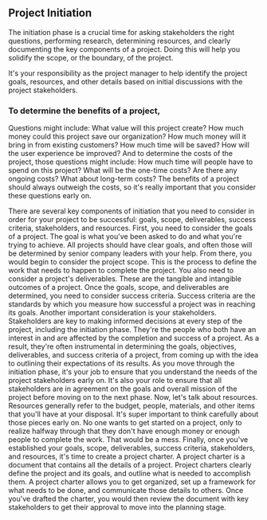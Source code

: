 ## Project Initiation

The initiation phase is a crucial time for asking stakeholders the right questions, performing research, determining resources, and clearly documenting the key components of a project. Doing this will help you solidify the scope, or the boundary, of the project.

It's your responsibility as the project manager to help identify the project goals, resources, and other details based on initial discussions with the project stakeholders.

### To determine the benefits of a project,

Questions might include: What value will this project create? How much money could this project save our organization? How much money will it bring in from existing customers? How much time will be saved? How will the user experience be improved? And to determine the costs of the project, those questions might include: How much time will people have to spend on this project? What will be the one-time costs? Are there any ongoing costs? What about long-term costs? The benefits of a project should always outweigh the costs, so it's really important that you consider these questions early on.


There are several key components of initiation that you
need to consider in order
for your project to be successful:
goals, scope, deliverables,
success criteria, stakeholders, and resources.
First, you need to consider the goals of a project.
The goal is what you've been asked to
do and what you're trying to achieve.
All projects should have clear goals,
and often those will be
determined by senior company leaders with your help.
From there, you would
begin to consider the project scope.
This is the process to define
the work that needs to happen to complete the project.
You also need to consider a project's deliverables.
These are the tangible and
intangible outcomes of a project.
Once the goals, scope,
and deliverables are determined,
you need to consider success criteria.
Success criteria are the standards by which you
measure how successful a project
was in reaching its goals.
Another important consideration is your stakeholders.
Stakeholders are key to making
informed decisions at every step of the project,
including the initiation phase.
They're the people who both have an interest in and
are affected by the completion and success of a project.
As a result, they're often instrumental in
determining the goals, objectives, deliverables,
and success criteria of a project, from coming up with
the idea to outlining their expectations of its results.
As you move through the initiation phase,
it's your job to ensure that you
understand the needs of
the project stakeholders early on.
It's also your role to ensure that
all stakeholders are in agreement on
the goals and overall mission of
the project before moving on to the next phase.
Now, let's talk about resources.
Resources generally refer to the budget,
people, materials,
and other items that you'll have at your disposal.
It's super important to think
carefully about those pieces early on.
No one wants to get started on a project,
only to realize halfway through that they don't have
enough money or enough people to complete the work.
That would be a mess.
Finally, once you've established
your goals, scope, deliverables,
success criteria, stakeholders, and resources,
it's time to create a project charter.
A project charter is a document that
contains all the details of a project.
Project charters clearly define
the project and its goals,
and outline what is needed to accomplish them.
A project charter allows you to get organized,
set up a framework for what needs to be done,
and communicate those details to others.
Once you've drafted the charter,
you would then review the document with
key stakeholders to get
their approval to move into
the planning stage. 
